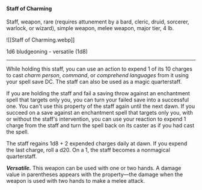 #### Staff of Charming

Staff, weapon, rare (requires attunement by a bard, cleric, druid, sorcerer, warlock, or wizard), simple weapon, melee weapon, major tier, 4 lb.

![[Staff of Charming.webp]]

1d6 bludgeoning  - versatile (1d8)

---

While holding this staff, you can use an action to expend 1 of its 10 charges to cast *charm person*, *command*, or *comprehend languages* from it using your spell save DC. The staff can also be used as a magic quarterstaff.

If you are holding the staff and fail a saving throw against an enchantment spell that targets only you, you can turn your failed save into a successful one. You can't use this property of the staff again until the next dawn. If you succeed on a save against an enchantment spell that targets only you, with or without the staff's intervention, you can use your reaction to expend 1 charge from the staff and turn the spell back on its caster as if you had cast the spell.

The staff regains 1d8 + 2 expended charges daily at dawn. If you expend the last charge, roll a d20. On a 1, the staff becomes a nonmagical quarterstaff.

***Versatile.*** This weapon can be used with one or two hands. A damage value in parentheses appears with the property—the damage when the weapon is used with two hands to make a melee attack.
